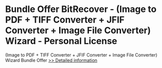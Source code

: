 # Bundle Offer BitRecover - (Image to PDF + TIFF Converter + JFIF Converter + Image File Converter) Wizard - Personal License
(Image to PDF + TIFF Converter + JFIF Converter + Image File Converter) Wizard Bundle Offer
[>> Detailed information](https://secure.shareit.com/shareit/product.html?productid=300998747&affiliateid=200057808)